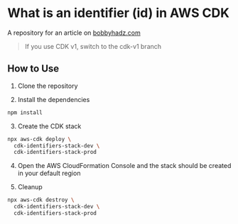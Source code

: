 # What is an identifier (id) in AWS CDK

A repository for an article on
[bobbyhadz.com](https://bobbyhadz.com/blog/aws-cdk-identifiers)

> If you use CDK v1, switch to the cdk-v1 branch

## How to Use

1. Clone the repository

2. Install the dependencies

```bash
npm install
```

3. Create the CDK stack

```bash
npx aws-cdk deploy \
  cdk-identifiers-stack-dev \
  cdk-identifiers-stack-prod
```

4. Open the AWS CloudFormation Console and the stack should be created in your
   default region

5. Cleanup

```bash
npx aws-cdk destroy \
  cdk-identifiers-stack-dev \
  cdk-identifiers-stack-prod
```
